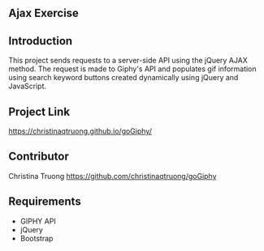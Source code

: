 ## Ajax Exercise

## Introduction
This project sends requests to a server-side API using the jQuery AJAX method. The request is made to Giphy's API and populates gif information using search keyword buttons created dynamically using jQuery and JavaScript.

## Project Link
https://christinaqtruong.github.io/goGiphy/

## Contributor
Christina Truong
https://github.com/christinaqtruong/goGiphy

## Requirements
* GIPHY API
* jQuery
* Bootstrap



